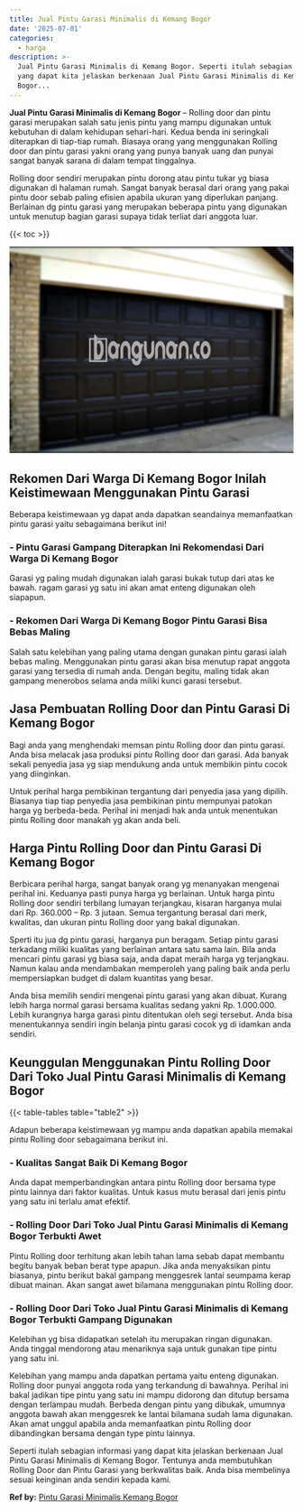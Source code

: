 ```yaml
---
title: Jual Pintu Garasi Minimalis di Kemang Bogor
date: '2025-07-01'
categories:
  - harga
description: >-
  Jual Pintu Garasi Minimalis di Kemang Bogor. Seperti itulah sebagian informasi
  yang dapat kita jelaskan berkenaan Jual Pintu Garasi Minimalis di Kemang
  Bogor...
---
```


**Jual Pintu Garasi Minimalis di Kemang Bogor** – Rolling door dan pintu garasi merupakan salah satu jenis pintu yang mampu digunakan untuk kebutuhan di dalam kehidupan sehari-hari. Kedua benda ini seringkali diterapkan di tiap-tiap rumah. Biasaya orang yang menggunakan Rolling door dan pintu garasi yakni orang yang punya banyak uang dan punyai sangat banyak sarana di dalam tempat tinggalnya.

Rolling door sendiri merupakan pintu dorong atau pintu tukar yg biasa digunakan di halaman rumah. Sangat banyak berasal dari orang yang pakai pintu door sebab paling efisien apabila ukuran yang diperlukan panjang. Berlainan dg pintu garasi yang merupakan beberapa pintu yang digunakan untuk menutup bagian garasi supaya tidak terliat dari anggota luar.

{{< toc >}}

![Jual Pintu Garasi Minimalis di Kemang Bogor](/images/pintu-garasi-65.png)

## Rekomen Dari Warga Di Kemang Bogor Inilah Keistimewaan Menggunakan Pintu Garasi

Beberapa keistimewaan yg dapat anda dapatkan seandainya memanfaatkan pintu garasi yaitu sebagaimana berikut ini!

### \- Pintu Garasi Gampang Diterapkan Ini Rekomendasi Dari Warga Di Kemang Bogor

Garasi yg paling mudah digunakan ialah garasi bukak tutup dari atas ke bawah. ragam garasi yg satu ini akan amat enteng digunakan oleh siapapun.

### \- Rekomen Dari Warga Di Kemang Bogor Pintu Garasi Bisa Bebas Maling

Salah satu kelebihan yang paling utama dengan gunakan pintu garasi ialah bebas maling. Menggunakan pintu garasi akan bisa menutup rapat anggota garasi yang tersedia di rumah anda. Dengan begitu, maling tidak akan gampang menerobos selama anda miliki kunci garasi tersebut.

## Jasa Pembuatan Rolling Door dan Pintu Garasi Di Kemang Bogor

Bagi anda yang menghendaki memsan pintu Rolling door dan pintu garasi. Anda bisa melacak jasa produksi pintu Rolling door dan garasi. Ada banyak sekali penyedia jasa yg siap mendukung anda untuk membikin pintu cocok yang diinginkan.

Untuk perihal harga pembikinan tergantung dari penyedia jasa yang dipilih. Biasanya tiap tiap penyedia jasa pembikinan pintu mempunyai patokan harga yg berbeda-beda. Perihal ini menjadi hak anda untuk menentukan pintu Rolling door manakah yg akan anda beli.

## Harga Pintu Rolling Door dan Pintu Garasi Di Kemang Bogor

Berbicara perihal harga, sangat banyak orang yg menanyakan mengenai perihal ini. Keduanya pasti punya harga yg berlainan. Untuk harga pintu Rolling door sendiri terbilang lumayan terjangkau, kisaran harganya mulai dari Rp. 360.000 – Rp. 3 jutaan. Semua tergantung berasal dari merk, kwalitas, dan ukuran pintu Rolling door yang bakal digunakan.

Sperti itu jua dg pintu garasi, harganya pun beragam. Setiap pintu garasi terkadang miliki kualitas yang berlainan antara satu sama lain. Bila anda mencari pintu garasi yg biasa saja, anda dapat meraih harga yg terjangkau. Namun kalau anda mendambakan memperoleh yang paling baik anda perlu mempersiapkan budget di dalam kuantitas yang besar.

Anda bisa memilih sendiri mengenai pintu garasi yang akan dibuat. Kurang lebih harga normal garasi bersama kualitas sedang yakni Rp. 1.000.000. Lebih kurangnya harga garasi pintu ditentukan oleh segi tersebut. Anda bisa menentukannya sendiri ingin belanja pintu garasi cocok yg di idamkan anda sendiri.

## Keunggulan Menggunakan Pintu Rolling Door Dari Toko Jual Pintu Garasi Minimalis di Kemang Bogor

{{< table-tables table="table2" >}}

Adapun beberapa keistimewaan yg mampu anda dapatkan apabila memakai pintu Rolling door sebagaimana berikut ini.

### \- Kualitas Sangat Baik Di Kemang Bogor

Anda dapat memperbandingkan antara pintu Rolling door bersama type pintu lainnya dari faktor kualitas. Untuk kasus mutu berasal dari jenis pintu yang satu ini terlalu amat efektif.

### \- Rolling Door Dari Toko Jual Pintu Garasi Minimalis di Kemang Bogor Terbukti Awet

Pintu Rolling door terhitung akan lebih tahan lama sebab dapat membantu begitu banyak beban berat type apapun. Jika anda menyaksikan pintu biasanya, pintu berikut bakal gampang menggesrek lantai seumpama kerap dibuat mainan. Akan sangat awet bilamana menggunakan pintu Rolling door.

### \- Rolling Door Dari Toko Jual Pintu Garasi Minimalis di Kemang Bogor Terbukti Gampang Digunakan

Kelebihan yg bisa didapatkan setelah itu merupakan ringan digunakan. Anda tinggal mendorong atau menariknya saja untuk gunakan tipe pintu yang satu ini.

Kelebihan yang mampu anda dapatkan pertama yaitu enteng digunakan. Rolling door punyai anggota roda yang terkandung di bawahnya. Perihal ini bakal jadikan tipe pintu yang satu ini mampu didorong dan ditutup bersama dengan terlampau mudah. Berbeda dengan pintu yang dibukak, umumnya anggota bawah akan menggesrek ke lantai bilamana sudah lama digunakan. Akan amat unggul apabila anda memanfaatkan pintu Rolling door dibandingkan bersama dengan type pintu lainnya.

Seperti itulah sebagian informasi yang dapat kita jelaskan berkenaan Jual Pintu Garasi Minimalis di Kemang Bogor. Tentunya anda membutuhkan Rolling Door dan Pintu Garasi yang berkwalitas baik. Anda bisa membelinya sesuai keinginan anda sendiri kepada kami.

**Ref by:** [Pintu Garasi Minimalis Kemang Bogor](https://id.wikipedia.org/wiki/Pintu)
